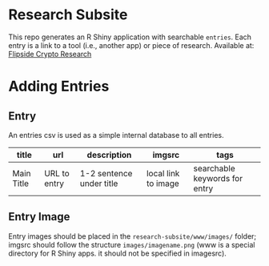 # Research Subsite

This repo generates an R Shiny application with searchable `entries`. Each entry is a link to a tool (i.e., another app) or piece of research. Available at: [Flipside Crypto Research](https://science.flipsidecrypto.xyz/research)

# Adding Entries

## Entry

An entries csv is used as a simple internal database to all entries.

| title      | url          | description              | imgsrc              | tags                          |
|---------------|---------------|---------------|---------------|---------------|
| Main Title | URL to entry | 1-2 sentence under title | local link to image | searchable keywords for entry |

## Entry Image

Entry images should be placed in the `research-subsite/www/images/` folder; imgsrc should follow the structure `images/imagename.png` (www is a special directory for R Shiny apps. it should not be specified in imagesrc).
